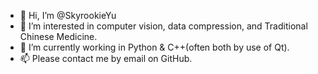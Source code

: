 - 👋 Hi, I’m @SkyrookieYu
- 👀 I’m interested in computer vision, data compression, and Traditional Chinese Medicine.
- 🌱 I’m currently working in Python & C++(often both by use of Qt).
- 📫 Please contact me by email on GitHub. 

<!---
SkyrookieYu/SkyrookieYu is a ✨ special ✨ repository because its `README.md` (this file) appears on your GitHub profile.
You can click the Preview link to take a look at your changes.
--->
